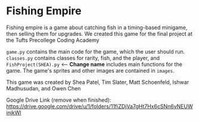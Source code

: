 # Fishing Empire
Fishing empire is a game about catching fish in a timing-based minigame, then selling them for upgrades. 
We created this game for the final project at the Tufts Precollege Coding Academy

```game.py``` contains the main code for the game, which the user should run. ```classes.py``` contains classes for rarity, fish, and the player, and ```FishProject(SHEA).py``` <-- **Change name** includes main functions for the game.
The game's sprites and other images are contained in ```images```.

This game was created by Shea Patel, Tim Slater, Matt Schoenfeld, Ishwar Madhusudan, and Owen Chen

Google Drive Link (remove when finished): https://drive.google.com/drive/u/1/folders/11fiZDjVa7gHt7Hx6cSNn6vNEUWinjkWl
